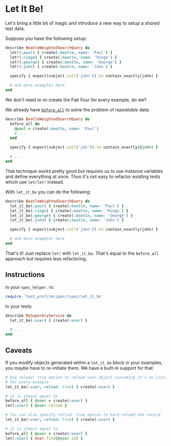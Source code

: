 # Let It Be!

Let's bring a little bit of magic and introduce a new way to setup a _shared_ test data.

Suppose you have the following setup:

```ruby
describe BeatleWeightedSearchQuery do
  let!(:paul) { create(:beatle, name: 'Paul') }
  let!(:ringo) { create(:beatle, name: 'Ringo') }
  let!(:george) { create(:beatle, name: 'George') }
  let!(:john) { create(:beatle, name: 'John') }

  specify { expect(subject.call('john')).to contain_exactly(john) }

  # and more examples here
end
```

We don't need to re-create the Fab Four for every example, do we?

We already have [`before_all`](./before_all.md) to solve the problem of _repeatable_ data:

```ruby
describe BeatleWeightedSearchQuery do
  before_all do
    @paul = create(:beatle, name: 'Paul')
    # ...
  end

  specify { expect(subject.call('joh')).to contain_exactly(@john) }

  # ...
end
```

That technique works pretty good but requires us to use instance variables and define everything at once. Thus it's not easy to refactor existing tests which use `let/let!` instead.

With `let_it_be` you can do the following:

```ruby
describe BeatleWeightedSearchQuery do
  let_it_be(:paul) { create(:beatle, name: 'Paul') }
  let_it_be(:ringo) { create(:beatle, name: 'Ringo') }
  let_it_be(:george) { create(:beatle, name: 'George') }
  let_it_be(:john) { create(:beatle, name: 'John') }

  specify { expect(subject.call('john')).to contain_exactly(john) }

  # and more examples here
end
```

That's it! Just replace `let!` with `let_it_be`. That's equal to the `before_all` approach but requires less refactoring.

## Instructions

In your `spec_helper.rb`:

```ruby
require 'test_prof/recipes/rspec/let_it_be'
```

In your tests:

```ruby
describe MySuperDryService do
  let_it_be(:user) { create(:user) }

  # ...
end
```

## Caveats

If you modify objects generated within a `let_it_be` block in your examples, you maybe have to re-initiate them.
We have a built-in support for that:


```ruby
# Use reload: true option to reload user object (assuming it's an instance of ActiveRecord)
# for every example
let_it_be(:user, reload: true) { create(:user) }

# it is almost equal to
before_all { @user = create(:user) }
let(:user) { @user.reload }

# You can also specify refind: true option to hard-reload the record
let_it_be(:user, refind: true) { create(:user) }

# it is almost equal to
before_all { @user = create(:user) }
let(:user) { User.find(@user.id) }
```
